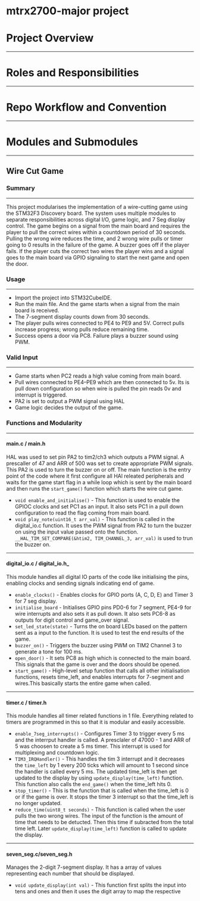 # mtrx2700-major project 
# Project Overview
---
# Roles and Responsibilities
---
# Repo Workflow and Convention
---
# Modules and Submodules 
---
## Wire Cut Game
### Summary
---
This project modularises the implementation of a wire-cutting game using the STM32F3 Discovery board. The system uses multiple modules to separate responsibilities across digital I/O, game logic, and 7 Seg display control. The game begins on a signal from the main board and requires the player to pull the correct wires within a countdown period of 30 seconds. Pulling the wrong wire reduces the time, and 2 wrong wire pulls or timer going to 0 results in the failure of the game. A buzzer goes off if the player fails. If the player cuts the correct two wires the player wins and a signal goes to the main board via GPIO signaling to start the next game and open the door.

### Usage
---
- Import the project into STM32CubeIDE.
- Run the main file. And the game starts when a signal from the main board is received.
- The 7-segment display counts down from 30 seconds.
- The player pulls wires connected to PE4 to PE9 and 5V. Correct pulls increase progress; wrong pulls reduce remaining time.
- Success opens a door via PC8. Failure plays a buzzer sound using PWM.

### Valid Input
---
- Game starts when PC2 reads a high value coming from main board.
- Pull wires connected to PE4–PE9 which are then connected to 5v. Its is pull down configuration so when wire is pulled the pin reads 0v and interrupt is triggered.
- PA2 is set to output a PWM signal using HAL
- Game logic decides the output of the game.

###  Functions and Modularity 
---
#### main.c / main.h
HAL was used to set pin PA2 to tim2/ch3 which outputs a PWM signal. A prescaller of 47 and ARR of 500 was set to create appropriate PWM signals. This PA2 is used to turn the buzzer on or off.
The main function is the entry point of the code where it first configure all HAl releated peripherals and waits for the game start flag in a while loop which is sent by the main board and then runs the `start_game()` function which starts the wire cut game.
- `void enable_and_initialise()` - This function is used to enable the GPIOC clocks and set PC1 as an input. It also sets PC1 in a pull down configuration to read the flag coming from main board.
- `void play_note(uint16_t arr_val)` - This function is called in the digital_io.c function. It uses the PWM signal from PA2 to turn the buzzer on using the input value passed onto the function. `__HAL_TIM_SET_COMPARE(&htim2, TIM_CHANNEL_3, arr_val)` is used to trun the buzzer on.
---
#### digital_io.c / digital_io.h_
This module handles all digital IO parts of the code like initialising the pins, enabling clocks and sending signals indicating end of game.
- `enable_clocks()` - Enables clocks for GPIO ports (A, C, D, E) and Timer 3 for 7 seg display.
- `initialise_board` - Initialises GPIO pins PD0-6 for 7 segment, PE4-9 for wire interrupts and also sets it as pull down. It also sets PC6-8 as outputs for digit control and game_over signal.
- `set_led_state(state)` - Turns the on board LEDs based on the pattern sent as a input to the function. It is used to test the end results of the game.
- `buzzer_on()` - Triggers the buzzer using PWM on TIM2 Channel 3 to generate a tone for 100 ms.
- `open_door()` - It sets PC8 as high which is connected to the main board. This signals that the game is over and the doors should be opened.
- `start_game()` -  High-level setup function that calls all other initialisation functions, resets time_left, and enables interrupts for 7-segment and wires.This basically starts the entire game when called.
  
---
#### timer.c / timer.h
This module handles all timer related functions in 1 file. Everything related to timers are programmed in this so that it is modular and easily accessible.
- `enable_7seg_interrupts()` - Configures Timer 3 to trigger every 5 ms and the interrput handler is called. A presclaler of 47000 - 1 and ARR of 5 was choosen to create a 5 ms timer. This interrupt is used for multiplexing and countdown logic.
- `TIM3_IRQHandler()` - This handles the tim 3 interrupt and it decreases the `time_left` by 1 every 200 ticks which will amount to 1 second since the handler is called every 5 ms. The updated time_left is then get updated to the display by using `update_display(time_left)` function. This function also calls the `end_game()` when the time_left hits 0.
- `stop_timer()` - This is the function that is called when the time_left is 0 or if the game is over. It stops the timer 3 interrupt so that the time_left is no longer updated.
- `reduce_time(uint8_t seconds)` - This function is called when the user pulls the two wrong wires. The input of the function is the amount of time that needs to be detucted. Then this time if subracted from the total time left. Later `update_display(time_left)` function is called to update the display.
  
---
#### seven_seg.c/seven_seg.h
Manages the 2-digit 7-segment display. It has a array of values representing each number that should be displayed. 
- `void update_display(int val)` - This function first splits the input into tens and ones and then it uses the digit array to map the respective 
  


